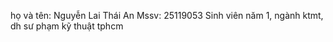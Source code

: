 họ và tên: Nguyễn Lai Thái An
Mssv: 25119053
Sinh viên năm 1, ngành ktmt, dh sư phạm kỹ thuật tphcm
